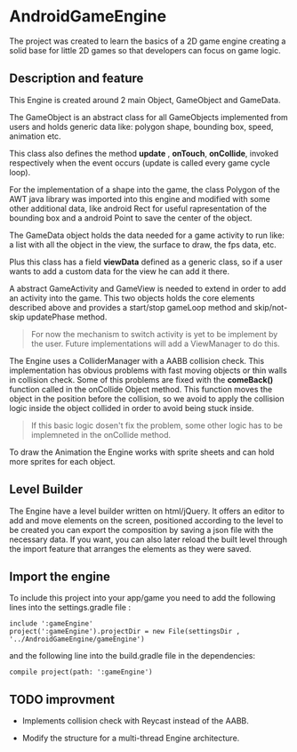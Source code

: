 # AndroidGameEngine
The project was created to learn the basics of a 2D game engine creating a solid base 
for little 2D games so that developers can focus on game logic.

## Description and feature

This Engine is created around 2 main Object, GameObject and GameData.

The GameObject is an abstract class for all GameObjects implemented from users and holds generic data like: 
polygon shape, bounding box, speed, animation etc. 

This class also defines the method **update** , **onTouch**, **onCollide**, invoked respectively 
when the event occurs (update is called every game cycle loop).

For the implementation of a shape into the game, the class Polygon of the AWT java library was imported into this 
engine and modified with some other additional data, like android Rect for useful rapresentation of the bounding box and 
a android Point to save the center of the object.

The GameData object holds the data needed for a game activity to run like: a list with all the object in the view, 
the surface to draw, the fps data, etc.

Plus this class has a field **viewData** defined as a generic class, so if a user wants to add a 
custom data for the view he can add it there.

A abstract GameActivity and GameView is needed to extend in order to add an activity into the game.
This two objects holds the core elements described above and provides a start/stop gameLoop method and skip/not-skip 
updatePhase method. 

>For now the mechanism to switch activity is yet to be implement by the user. Future implementations will add a ViewManager to do this.

The Engine uses a ColliderManager with a AABB collision check. This implementation has obvious problems with 
fast moving objects or thin walls in collision check. Some of this problems are fixed with the **comeBack()** function called in the 
onCollide Object method. This function moves the object in the position before the collision, so we 
avoid to apply the collision logic inside the object collided in order to avoid being stuck inside.

>If this basic logic dosen't fix the problem, some other logic has to be implemneted in the onCollide method.

To draw the Animation the Engine works with sprite sheets and can hold more sprites for each object.

## Level Builder

The Engine have a level builder written on html/jQuery. It offers an editor to add and move elements on the screen,
positioned according to the level to be created you can export the composition by saving a json file with the necessary data.
If you want, you can also later reload the built level through the import feature that arranges the elements as they were saved.

## Import the engine

To include this project into your app/game you need to add the following lines into the settings.gradle file :

	include ':gameEngine'
	project(':gameEngine').projectDir = new File(settingsDir , '../AndroidGameEngine/gameEngine')
	
and the following line into the build.gradle file in the dependencies:

	compile project(path: ':gameEngine')


## TODO improvment

- Implements collision check with Reycast instead of the AABB.

- Modify the structure for a multi-thread Engine architecture.



